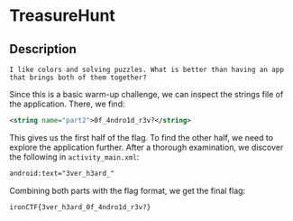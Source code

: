 # TreasureHunt

## Description

```
I like colors and solving puzzles. What is better than having an app that brings both of them together?
```

Since this is a basic warm-up challenge, we can inspect the strings file of the application. There, we find:

```xml
<string name="part2">0f_4ndro1d_r3v?</string>
```

This gives us the first half of the flag. To find the other half, we need to explore the application further. After a thorough examination, we discover the following in `activity_main.xml`:

```xml
android:text="3ver_h3ard_"
```

Combining both parts with the flag format, we get the final flag:

```
ironCTF{3ver_h3ard_0f_4ndro1d_r3v?}
```